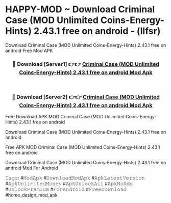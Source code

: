 # HAPPY-MOD ~ Download Criminal Case (MOD Unlimited Coins-Energy-Hints) 2.43.1 free on android - (llfsr)
Download Criminal Case (MOD Unlimited Coins-Energy-Hints) 2.43.1 free on android Free Mod APK

<div align="center">
<h3>🔴 Download [Server1] 👉👉 <a href="https://apk-comot.site?title=Criminal_Case_(MOD_Unlimited_Coins-Energy-Hints)_2.43.1_free_on_android">Criminal Case (MOD Unlimited Coins-Energy-Hints) 2.43.1 free on android Mod Apk</a></h3><br>

<h3>🔴 Download [Server2] 👉👉 <a href="https://apk-comot.site?title=Criminal_Case_(MOD_Unlimited_Coins-Energy-Hints)_2.43.1_free_on_android">Criminal Case (MOD Unlimited Coins-Energy-Hints) 2.43.1 free on android Mod Apk</a></h3>
</div>


Free Download APK MOD Criminal Case (MOD Unlimited Coins-Energy-Hints) 2.43.1 free on android

Download Criminal Case (MOD Unlimited Coins-Energy-Hints) 2.43.1 free on android 

Free APK MOD Criminal Case (MOD Unlimited Coins-Energy-Hints) 2.43.1 free on android 

Download Criminal Case (MOD Unlimited Coins-Energy-Hints) 2.43.1 free on android Mod For Android

𝚃𝚊𝚐𝚜: #𝙼𝚘𝚍𝙰𝚙𝚔 #𝙳𝚘𝚠𝚗𝚕𝚘𝚊𝚍𝙼𝚘𝚍𝙰𝚙𝚔 #𝙰𝚙𝚔𝙻𝚊𝚝𝚎𝚜𝚝𝚅𝚎𝚛𝚜𝚒𝚘𝚗 #𝙰𝚙𝚔𝚄𝚗𝚕𝚒𝚖𝚒𝚝𝚎𝚍𝙼𝚘𝚗𝚎𝚢 #𝙰𝚙𝚔𝚄𝚗𝚕𝚘𝚌𝚔𝙰𝚕𝚕 #𝙰𝚙𝚔𝙽𝚘𝙰𝚍𝚜 #𝚄𝚗𝚕𝚘𝚌𝚔𝙿𝚛𝚎𝚖𝚒𝚞𝚖 #𝙵𝚘𝚛𝙰𝚗𝚍𝚛𝚘𝚒𝚍 #𝙵𝚛𝚎𝚎𝙳𝚘𝚠𝚗𝚕𝚘𝚊𝚍 #home_design_mod_apk